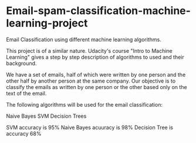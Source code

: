 # Email-spam-classification-machine-learning-project
Email Classification using different machine learning algorithms.

This project is of a similar nature. Udacity's course "Intro to Machine Learning" gives a step by step description of algorithms to used and their background.

We have a set of emails, half of which were written by one person and the other half by another person at the same company. Our objective is to classify the emails as written by one person or the other based only on the text of the email.

The following algorithms will be used for the email classification:

Naive Bayes
SVM
Decision Trees

SVM accuracy is 95%
Naive Bayes acuuracy is 98%
Decision Tree is accuracy 68%

